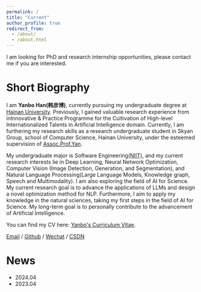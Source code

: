 ```yaml
---
permalink: /
title: "Current"
author_profile: true
redirect_from: 
  - /about/
  - /about.html
---
```


I am looking for PhD and research internship opportunities, please contact me if you are interested.

Short Biography
======
I am **Yanbo Han(韩彦博)**, currently pursuing my undergraduate degree at [Hainan University](https://www.hainanu.edu.cn/). Previously, I gained valuable research experience from inInnovative & Practice Programme for the Cultivation of High-level Internationalized Talents in Artificial Intelligence domain. Currently, I am furthering my research skills as a research undergraduate student in Skyan Group,  school of Computer Science, Hainan University, under the esteemed supervision of [Assoc.Prof.Yan](https://skyan.me/).

My undergraduate major is Software Engineering[(NIIT)](https://www.niit.com/en/learning-outsourcing/), and my current research interests lie in Deep Learning, Neural Network Optimization, Computer Vision (Image Detection, Generation, and Segmentation), and Natural Language Processing(Large Language Models, Knowledge graph, Speech and Multimodality). I am also exploring the field of AI for Science. My current research goal is to advance the applications of LLMs and design a novel optimization method for NLP. Furthermore, I aim to apply my knowledge in the natural sciences, taking my first steps in the field of AI for Science. My long-term goal is to personally contribute to the advancement of Artificial Intelligence.

You can find my CV here: [Yanbo's Curriculum Vitae](../assets/Curriculum_Vitae.pdf).

[Email](mailto:20213002732@hainanu.edu.cn) / [Github](https://github.com/boshallen) / [Wechat](../images/wechat.jpg) / [CSDN](https://blog.csdn.net/justjavac_?spm=1000.2115.3001.5343x)


News
======
* 2024.04
* 2023.04
